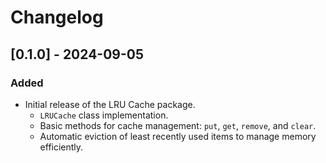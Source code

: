 # Changelog

## [0.1.0] - 2024-09-05

### Added
- Initial release of the LRU Cache package.
  - `LRUCache` class implementation.
  - Basic methods for cache management: `put`, `get`, `remove`, and `clear`.
  - Automatic eviction of least recently used items to manage memory efficiently.